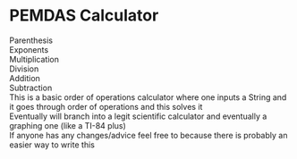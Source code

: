 # PEMDAS Calculator
Parenthesis\
Exponents\
Multiplication\
Division\
Addition\
Subtraction<br>
This is a basic order of operations calculator where one inputs a String and it goes through order of operations and this solves it\
Eventually will branch into a legit scientific calculator and eventually a graphing one (like a TI-84 plus)\
If anyone has any changes/advice feel free to because there is probably an easier way to write this
